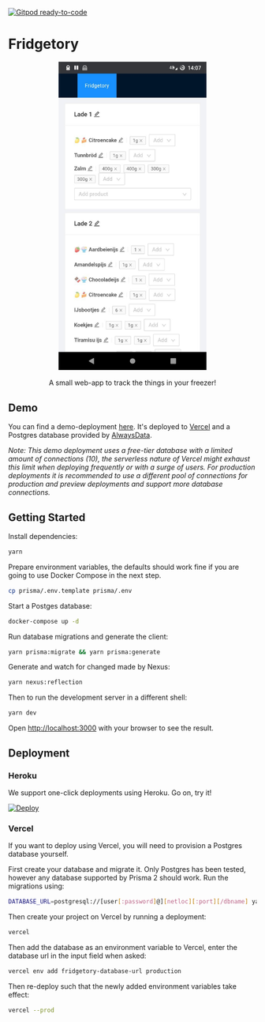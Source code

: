 [![Gitpod ready-to-code](https://img.shields.io/badge/Gitpod-ready--to--code-blue?logo=gitpod)](https://gitpod.io/#https://github.com/Addono/Fridgetory)

# Fridgetory

<div align="center">
  <img src="./docs/imgs/screenshot.jpg" width="300px" />
  <p>A small web-app to track the things in your freezer!</p>
</div>

## Demo

You can find a demo-deployment [here](https://fridgetory.now.sh). It's deployed to [Vercel](https://vercel.com) and a Postgres database provided by [AlwaysData](https://alwaysdata.com).

_Note: This demo deployment uses a free-tier database with a limited amount of connections (10), the serverless nature of Vercel might exhaust this limit when deploying frequently or with a surge of users. For production deployments it is recommended to use a different pool of connections for production and preview deployments and support more database connections._

## Getting Started

Install dependencies:

```bash
yarn
```

Prepare environment variables, the defaults should work fine if you are going to use Docker Compose in the next step.

```bash
cp prisma/.env.template prisma/.env
```

Start a Postges database:

```bash
docker-compose up -d
```

Run database migrations and generate the client:

```bash
yarn prisma:migrate && yarn prisma:generate
```

Generate and watch for changed made by Nexus:

```bash
yarn nexus:reflection
```

Then to run the development server in a different shell:

```bash
yarn dev
```

Open [http://localhost:3000](http://localhost:3000) with your browser to see the result.

## Deployment

### Heroku

We support one-click deployments using Heroku. Go on, try it!

[![Deploy](https://www.herokucdn.com/deploy/button.svg)](https://heroku.com/deploy?template=https://github.com/Addono/Fridgetory/tree/main)

### Vercel

If you want to deploy using Vercel, you will need to provision a Postgres database yourself.

First create your database and migrate it. Only Postgres has been tested, however any database supported by Prisma 2 should work. Run the migrations using:

```bash
DATABASE_URL=postgresql://[user[:password]@][netloc][:port][/dbname] yarn prisma:migrate
```

Then create your project on Vercel by running a deployment:

```bash
vercel
```

Then add the database as an environment variable to Vercel, enter the database url in the input field when asked:

```bash
vercel env add fridgetory-database-url production
```

Then re-deploy such that the newly added environment variables take effect:

```bash
vercel --prod
```
